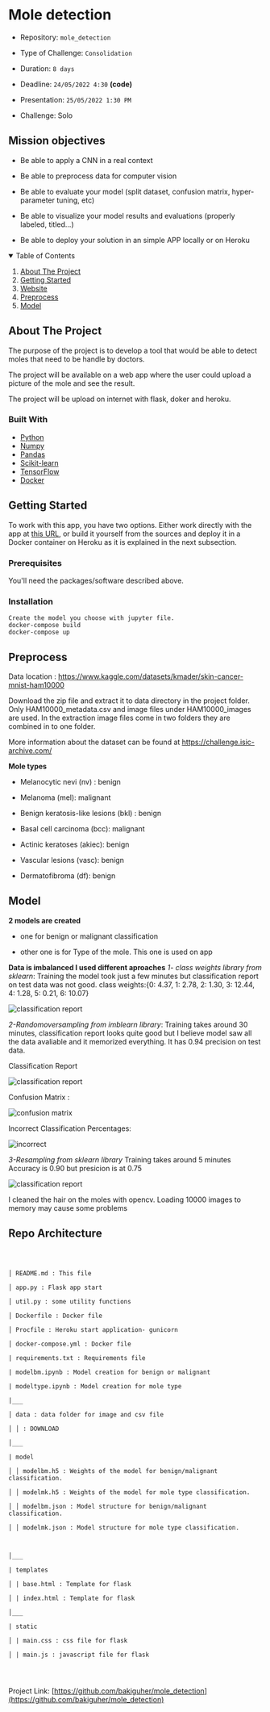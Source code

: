 # Mole detection

  

- Repository: `mole_detection`

- Type of Challenge: `Consolidation`

- Duration: `8 days`

- Deadline: `24/05/2022 4:30`  **(code)**

- Presentation: `25/05/2022 1:30 PM`

- Challenge: Solo

  
  

## Mission objectives

  

- Be able to apply a CNN in a real context

- Be able to preprocess data for computer vision

- Be able to evaluate your model (split dataset, confusion matrix, hyper-parameter tuning, etc)

- Be able to visualize your model results and evaluations (properly labeled, titled...)

- Be able to deploy your solution in an simple APP locally or on Heroku

  
  
  

<!-- TABLE OF CONTENTS -->

<details  open="open">

<summary>Table of Contents</summary>

<ol>

<li><a  href="#about-the-project">About The Project</a></li>

<li><a  href="#getting-started">Getting Started</a></li>

<li><a  href="#website">Website</a></li>

<li><a  href="#preprocess">Preprocess</a></li>

<li><a  href="#models">Model</a></li>

</ol>

</details>

  
  
  

<!-- ABOUT THE PROJECT -->

## About The Project

  
  

The purpose of the project is to develop a tool that would be able to detect moles that need to be handle by doctors.

The project will be available on a web app where the user could upload a picture of the mole and see the result.

The project will be upload on internet with flask, doker and heroku.
 

### Built With

  

* [Python](https://www.python.org/)
* [Numpy](https://numpy.org/)
* [Pandas](https://pandas.pydata.org/)
* [Scikit-learn](https://scikit-learn.org/)
* [TensorFlow](https://www.tensorflow.org/)
* [Docker](https://www.docker.com/)

 
  
  

<!-- GETTING STARTED -->

## Getting Started

  

To work with this app, you have two options. Either work directly with the app at [this URL](https://moledetect.herokuapp.com/), or build it yourself from the sources and deploy it in a Docker container on Heroku as it is explained in the next subsection.

  

### Prerequisites
 

You'll need the packages/software described above.

 

### Installation

    Create the model you choose with jupyter file.
    docker-compose build
    docker-compose up


## Preprocess

  

Data location : https://www.kaggle.com/datasets/kmader/skin-cancer-mnist-ham10000

Download the zip file and extract it to data directory in the project folder. Only HAM10000_metadata.csv and image files under HAM10000_images are used. In the extraction image files come in two folders they are combined in to one folder.

More information about the dataset can be found at https://challenge.isic-archive.com/

**Mole types**

- Melanocytic nevi (nv) : benign

- Melanoma (mel): malignant

- Benign keratosis-like lesions (bkl) : benign

- Basal cell carcinoma (bcc): malignant

- Actinic keratoses (akiec): benign

- Vascular lesions (vasc): benign

- Dermatofibroma (df): benign
  

## Model

**2 models are created**

- one for benign or malignant classification

- other one is for Type of the mole. This one is used on app

**Data is imbalanced I used different aproaches** 
  *1- class weights library from sklearn*:  Training the model took just a few minutes but classification report on test data was not good.
      class weights:{0: 4.37, 1: 2.78, 2: 1.30, 3: 12.44, 4: 1.28, 5: 0.21, 6: 10.07}

![classification report](/visuals/cr_weights.jpg)


  *2-Randomoversampling from imblearn library*: Training takes around 30 minutes, classification report looks quite good but I believe model saw all the data avaliable and it memorized everything. It has 0.94 precision on test data.


Classification Report

![classification report](/visuals/cr_oversampling.jpg)

Confusion Matrix :

![confusion matrix](/visuals/cm_oversampling.jpg)

Incorrect Classification Percentages:

![incorrect](/visuals/incr_rand_overs.jpg)

  *3-Resampling from sklearn library* Training takes around 5 minutes Accuracy is 0.90 but presicion is at 0.75 

![classification report](/visuals/cr_nsample.jpg)
  

I cleaned the hair on the moles with opencv. Loading 10000 images to memory may cause some problems 
	


## Repo Architecture

  

```

  

│ README.md : This file

│ app.py : Flask app start

│ util.py : some utility functions

│ Dockerfile : Docker file

│ Procfile : Heroku start application- gunicorn

│ docker-compose.yml : Docker file

| requirements.txt : Requirements file

| modelbm.ipynb : Model creation for benign or malignant

| modeltype.ipynb : Model creation for mole type

|___

│ data : data folder for image and csv file

│ │ : DOWNLOAD

│___

| model

│ │ modelbm.h5 : Weights of the model for benign/malignant classification.

│ │ modelmk.h5 : Weights of the model for mole type classification.

│ │ modelbm.json : Model structure for benign/malignant classification.

│ │ modelmk.json : Model structure for mole type classification.

  

│___

| templates

│ | base.html : Template for flask

│ | index.html : Template for flask

│___

| static

│ | main.css : css file for flask

│ | main.js : javascript file for flask

  
  

```

  
  
  

Project Link: [https://github.com/bakiguher/mole_detection](https://github.com/bakiguher/mole_detection)